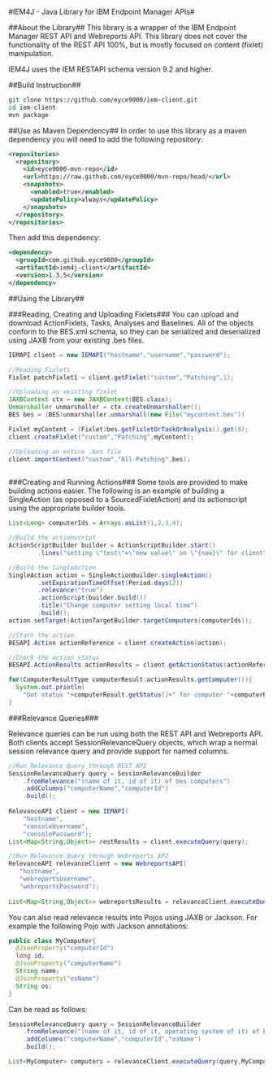 #IEM4J - Java Library for IBM Endpoint Manager APIs#

##About the Library##
This library is a wrapper of the IBM Endpoint Manager REST API and Webreports API. This library does not cover the functionality of the REST API 100%, but is mostly focused on content (fixlet) manipulation. 

IEM4J uses the IEM RESTAPI schema version 9.2 and higher.

##Build Instruction##
```bash
git clone https://github.com/eyce9000/iem-client.git
cd iem-client
mvn package
```

##Use as Maven Dependency##
In order to use this library as a maven dependency you will need to add the following repository:
```xml
<repositories>
  <repository>
    <id>eyce9000-mvn-repo</id>
    <url>https://raw.github.com/eyce9000/mvn-repo/head/</url>
    <snapshots>
      <enabled>true</enabled>
      <updatePolicy>always</updatePolicy>
    </snapshots>
  </repository>
</repositories>
```
Then add this dependency:
```xml
<dependency>
  <groupId>com.github.eyce9000</groupId>
  <artifactId>iem4j-client</artifactId>
  <version>1.3.5</version>
</dependency>
```

##Using the Library##

###Reading, Creating and Uploading Fixlets###
You can upload and download ActionFixlets, Tasks, Analyses and Baselines. All of the objects conform to the BES.xml schema, so they can be serialized and deserialized using JAXB from your existing .bes files. 
```java
IEMAPI client = new IEMAPI("hostname","username","password");

//Reading Fixlets
Fixlet patchFixlet1 = client.getFixlet("custom","Patching",1);

//Uploading an existing fixlet
JAXBContext ctx = new JAXBContext(BES.class);
Unmarshaller unmarshaller = ctx.createUnmarshaller();
BES bes = (BES)unmarshaller.unmarshall(new File("mycontent.bes"))

Fixlet myContent = (Fixlet)bes.getFixletOrTaskOrAnalysis().get(0);
client.createFixlet("custom","Patching",myContent);

//Uploading an entire .bes file
client.importContent("custom","All-Patching",bes);
  
``` 

###Creating and Running Actions###
Some tools are provided to make building actions easier. The following is an example of building a SingleAction (as opposed to a SourcedFixletAction) and its actionscript using the appropriate builder tools.

```java
List<Long> computerIds = Arrays.asList(1,2,3,4);

//Build the actionscript
ActionScriptBuilder builder = ActionScriptBuilder.start()
        .lines("setting \"test\"=\"new value\" on \"{now}\" for client");

//Build the SingleAction
SingleAction action = SingleActionBuilder.singleAction()
        .setExpirationTimeOffset(Period.days(2))
        .relevance("true")
        .actionScript(builder.build())
        .title("Change computer setting local time")
        .build();
action.setTarget(ActionTargetBuilder.targetComputers(computerIds));

//Start the action
BESAPI.Action actionReference = client.createAction(action);

//Check the action status
BESAPI.ActionResults actionResults = client.getActionStatus(actionReference);

for(ComputerResultType computerResult:actionResults.getComputer()){
  System.out.println(
    "Got status "+computerResult.getStatus()+" for computer "+computerResult.getID());
}

```
 
###Relevance Queries###

Relevance queries can be run using both the REST API and Webreports API. Both clients accept SessionRelevanceQuery objects, which wrap a normal session relevance query and provide support for named columns.

```java
//Run Relevance Query through REST API
SessionRelevanceQuery query = SessionRelevanceBuilder
    .fromRelevance("(name of it, id of it) of bes computers")
    .addColumns("computerName","computerId")
    .build();
 
RelevanceAPI client = new IEMAPI(
    "hostname",
    "consoleUsername",
    "consolePassword");
List<Map<String,Object>> restResults = client.executeQuery(query);

//Run Relevance Query through Webreports API
RelevanceAPI relevanceClient = new WebreportsAPI(
   "hostname",
   "webreportsUsername",
   "webreportsPassword");
   
List<Map<String,Object>> webreportsResults = relevanceClient.executeQuery(query);
``` 

You can also read relevance results into Pojos using JAXB or Jackson. For example the following Pojo with Jackson annotations:
```java
public class MyComputer{
  @JsonProperty("computerId")
  long id;
  @JsonProperty("computerName")
  String name;
  @JsonProperty("osName")
  String os;
}
```
Can be read as follows:
```java
SessionRelevanceQuery query = SessionRelevanceBuilder
    .fromRelevance("(name of it, id of it, operating system of it) of bes computers")
    .addColumns("computerName","computerId","osName")
    .build();

List<MyComputer> computers = relevanceClient.executeQuery(query,MyComputer.class);
```
